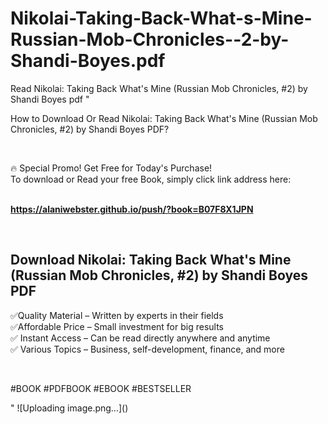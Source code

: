 # Nikolai-Taking-Back-What-s-Mine-Russian-Mob-Chronicles--2-by-Shandi-Boyes.pdf
Read Nikolai: Taking Back What's Mine (Russian Mob Chronicles, #2) by Shandi Boyes pdf
"<p>How to Download Or Read Nikolai: Taking Back What's Mine (Russian Mob Chronicles, #2) by Shandi Boyes PDF?</p>
<p>&nbsp;</p>
<p>&#128293;  Special Promo! Get Free for Today's Purchase!<br />To download or Read your free Book, simply click link address here:&nbsp;<br />&nbsp;</p>
<p><a href=""https://alaniwebster.github.io/push/?book=B07F8X1JPN""><strong>https://alaniwebster.github.io/push/?book=B07F8X1JPN</strong></a></p>
<p>&nbsp;</p>
<h2>Download Nikolai: Taking Back What's Mine (Russian Mob Chronicles, #2) by Shandi Boyes PDF</h2>
<p>&#x2705;Quality Material &ndash; Written by experts in their fields<br />&#x2705;Affordable Price &ndash; Small investment for big results<br />&#x2705; Instant Access &ndash; Can be read directly anywhere and anytime<br />&#x2705; Various Topics &ndash; Business, self-development, finance, and more</p>
<p>&nbsp;</p>
<p>#BOOK #PDFBOOK #EBOOK #BESTSELLER</p>
"
![Uploading image.png…]()
